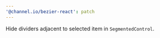 ```yaml
---
'@channel.io/bezier-react': patch
---
```


Hide dividers adjacent to selected item in `SegmentedControl`.
